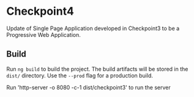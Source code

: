 # Checkpoint4

Update of Single Page Application developed in Checkpoint3 to be a Progressive Web Application.

## Build

Run `ng build` to build the project. The build artifacts will be stored in the `dist/` directory. Use the `--prod` flag for a production build.

 Run 'http-server -o 8080 -c-1 dist/checkpoint3' to run the server